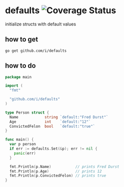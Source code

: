 defaults ![Coverage Status](https://coveralls.io/repos/github/i/defaults/badge.svg)
====

initialize structs with default values

how to get
------------

    go get github.com/i/defaults

how to do
---------

```go
package main

import (
  "fmt"

  "github.com/i/defaults"
)

type Person struct {
  Name            string `default:"Fred Durst"`
  Age             int    `default:"12"`
  ConvictedFelon  bool   `default:"true"`
}

func main() {
  var p person
  if err := defaults.Set(&p); err != nil {
    panic(err)
  }

  fmt.Println(p.Name)           // prints Fred Durst
  fmt.Println(p.Age)            // prints 12
  fmt.Println(p.ConvictedFelon) // prints true
}
```
